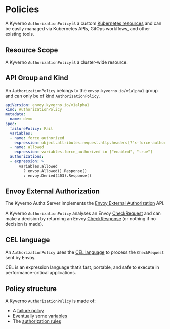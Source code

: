 # Policies

A Kyverno `AuthorizationPolicy` is a custom [Kubernetes resources](https://kubernetes.io/docs/concepts/extend-kubernetes/api-extension/custom-resources/) and can be easily managed via Kubernetes APIs, GitOps workflows, and other existing tools.

## Resource Scope

A Kyverno `AuthorizationPolicy` is a cluster-wide resource.

## API Group and Kind

An `AuthorizationPolicy` belongs to the `envoy.kyverno.io/v1alpha1` group and can only be of kind `AuthorizationPolicy`.

```yaml
apiVersion: envoy.kyverno.io/v1alpha1
kind: AuthorizationPolicy
metadata:
  name: demo
spec:
  failurePolicy: Fail
  variables:
  - name: force_authorized
    expression: object.attributes.request.http.headers[?"x-force-authorized"].orValue("")
  - name: allowed
    expression: variables.force_authorized in ["enabled", "true"]
  authorizations:
  - expression: >
      variables.allowed
        ? envoy.Allowed().Response()
        : envoy.Denied(403).Response()
```

## Envoy External Authorization

The Kyverno Authz Server implements the [Envoy External Authorization](https://www.envoyproxy.io/docs/envoy/latest/intro/arch_overview/security/ext_authz_filter) API.

A Kyverno `AuthorizationPolicy` analyses an Envoy [CheckRequest](https://www.envoyproxy.io/docs/envoy/latest/api-v3/service/auth/v3/external_auth.proto#service-auth-v3-checkrequest) and can make a decision by returning an Envoy [CheckResponse](https://www.envoyproxy.io/docs/envoy/latest/api-v3/service/auth/v3/external_auth.proto#service-auth-v3-checkresponse) (or nothing if no decision is made).

## CEL language

An `AuthorizationPolicy` uses the [CEL language](https://github.com/google/cel-spec) to process the `CheckRequest` sent by Envoy.

CEL is an expression language that’s fast, portable, and safe to execute in performance-critical applications.

## Policy structure

A Kyverno `AuthorizationPolicy` is made of:

- A [failure policy](./failure-policy.md)
- Eventually some [variables](./variables.md)
- The [authorization rules](./authorization-rules.md)
